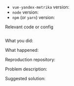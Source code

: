 <!--
Thanks for your interest in the project. I appreciate bugs filed and PRs submitted!

Please fill out this template with all the relevant information so we can
understand what's going on and fix the issue.
-->

- `vue-yandex-metrika` version:
- `node` version:
- `npm` (or `yarn`) version:

Relevant code or config

```javascript

```

What you did:



What happened:

<!-- Please provide the full error message/screenshots/anything -->

Reproduction repository:

<!--
If possible, please create a repository that reproduces the issue with the
minimal amount of code possible.
-->

Problem description:



Suggested solution:
